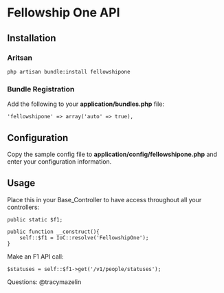 # Fellowship One API

## Installation

### Aritsan

	php artisan bundle:install fellowshipone

### Bundle Registration

Add the following to your **application/bundles.php** file:

	'fellowshipone' => array('auto' => true),

## Configuration


Copy the sample config file to **application/config/fellowshipone.php** and enter your configuration information.

	
## Usage

Place this in your Base_Controller to have access throughout all your controllers:

	public static $f1;

	public function __construct(){
		self::$f1 = IoC::resolve('FellowshipOne');
	}

Make an F1 API call:

	$statuses = self::$f1->get('/v1/people/statuses');	
		
Questions: @tracymazelin